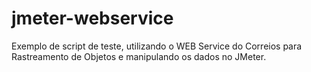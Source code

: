 # jmeter-webservice
Exemplo de script de teste, utilizando o WEB Service do Correios para Rastreamento de Objetos e manipulando os dados no JMeter.
